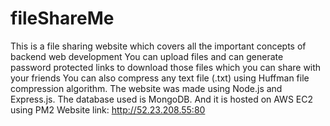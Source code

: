 # fileShareMe
This is a file sharing website which covers all the important concepts of backend web development
You can upload files and can generate password protected links to download those files which you can share with your friends
You can also compress any text file (.txt) using Huffman file compression algorithm.
The website was made using Node.js and Express.js. The database used is MongoDB. And it is hosted on AWS EC2 using PM2
Website link: http://52.23.208.55:80



